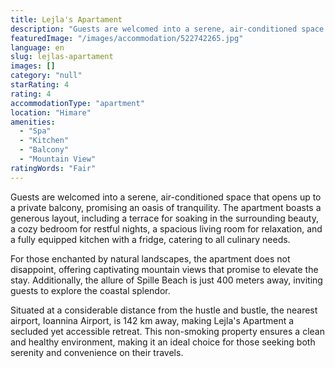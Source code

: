 ```yaml
---
title: Lejla's Apartament
description: "Guests are welcomed into a serene, air-conditioned space that opens up to a private balcony, promising an oasis of tranquility."
featuredImage: "/images/accommodation/522742265.jpg"
language: en
slug: lejlas-apartament
images: []
category: "null"
starRating: 4
rating: 4
accommodationType: "apartment"
location: "Himare"
amenities:
  - "Spa"
  - "Kitchen"
  - "Balcony"
  - "Mountain View"
ratingWords: "Fair"
---
```


Guests are welcomed into a serene, air-conditioned space that opens up to a private balcony, promising an oasis of tranquility. The apartment boasts a generous layout, including a terrace for soaking in the surrounding beauty, a cozy bedroom for restful nights, a spacious living room for relaxation, and a fully equipped kitchen with a fridge, catering to all culinary needs.

For those enchanted by natural landscapes, the apartment does not disappoint, offering captivating mountain views that promise to elevate the stay. Additionally, the allure of Spille Beach is just 400 meters away, inviting guests to explore the coastal splendor.

Situated at a considerable distance from the hustle and bustle, the nearest airport, Ioannina Airport, is 142 km away, making Lejla's Apartment a secluded yet accessible retreat. This non-smoking property ensures a clean and healthy environment, making it an ideal choice for those seeking both serenity and convenience on their travels.

